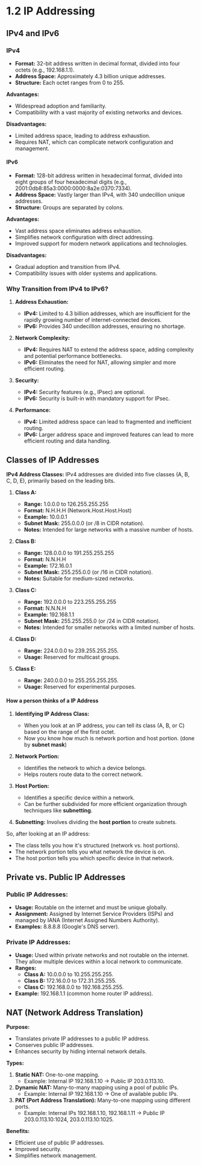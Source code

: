 # 1.2 IP Addressing

## IPv4 and IPv6

### **IPv4**

- **Format:** 32-bit address written in decimal format, divided into four octets (e.g., 192.168.1.1).
- **Address Space:** Approximately 4.3 billion unique addresses.
- **Structure:** Each octet ranges from 0 to 255.

**Advantages:**

- Widespread adoption and familiarity.
- Compatibility with a vast majority of existing networks and devices.

**Disadvantages:**

- Limited address space, leading to address exhaustion.
- Requires NAT, which can complicate network configuration and management.

#### **IPv6**

- **Format:** 128-bit address written in hexadecimal format, divided into eight groups of four hexadecimal digits (e.g., 2001:0db8:85a3:0000:0000:8a2e:0370:7334).
- **Address Space:** Vastly larger than IPv4, with 340 undecillion unique addresses.
- **Structure:** Groups are separated by colons.

**Advantages:**

- Vast address space eliminates address exhaustion.
- Simplifies network configuration with direct addressing.
- Improved support for modern network applications and technologies.

**Disadvantages:**

- Gradual adoption and transition from IPv4.
- Compatibility issues with older systems and applications.

### Why Transition from IPv4 to IPv6?

1. **Address Exhaustion:**

   - **IPv4:** Limited to 4.3 billion addresses, which are insufficient for the rapidly growing number of internet-connected devices.
   - **IPv6:** Provides 340 undecillion addresses, ensuring no shortage.

2. **Network Complexity:**

   - **IPv4:** Requires NAT to extend the address space, adding complexity and potential performance bottlenecks.
   - **IPv6:** Eliminates the need for NAT, allowing simpler and more efficient routing.

3. **Security:**

   - **IPv4:** Security features (e.g., IPsec) are optional.
   - **IPv6:** Security is built-in with mandatory support for IPsec.

4. **Performance:**
   - **IPv4:** Limited address space can lead to fragmented and inefficient routing.
   - **IPv6:** Larger address space and improved features can lead to more efficient routing and data handling.

## **Classes of IP Addresses**

**IPv4 Address Classes:**
IPv4 addresses are divided into five classes (A, B, C, D, E), primarily based on the leading bits.

1.  **Class A:**

    - **Range:** 1.0.0.0 to 126.255.255.255
    - **Format:** N.H.H.H (Network.Host.Host.Host)
    - **Example:** 10.0.0.1
    - **Subnet Mask:** 255.0.0.0 (or /8 in CIDR notation).
    - **Notes:** Intended for large networks with a massive number of hosts.

2.  **Class B:**

    - **Range:** 128.0.0.0 to 191.255.255.255
    - **Format:** N.N.H.H
    - **Example:** 172.16.0.1
    - **Subnet Mask:** 255.255.0.0 (or /16 in CIDR notation).
    - **Notes:** Suitable for medium-sized networks.

3.  **Class C:**

    - **Range:** 192.0.0.0 to 223.255.255.255
    - **Format:** N.N.N.H
    - **Example:** 192.168.1.1
    - **Subnet Mask:** 255.255.255.0 (or /24 in CIDR notation).
    - **Notes:** Intended for smaller networks with a limited number of hosts.

4.  **Class D:**

    - **Range:** 224.0.0.0 to 239.255.255.255.
    - **Usage:** Reserved for multicast groups.

5.  **Class E:**
    - **Range:** 240.0.0.0 to 255.255.255.255.
    - **Usage:** Reserved for experimental purposes.

#### **How a person thinks of a IP Address**

1.  **Identifying IP Address Class:**

    - When you look at an IP address, you can tell its class (A, B, or C) based on the range of the first octet.
    - Now you know how much is network portion and host portion. (done by **subnet mask**)

2.  **Network Portion:**

    - Identifies the network to which a device belongs.
    - Helps routers route data to the correct network.

3.  **Host Portion:**

    - Identifies a specific device within a network.
    - Can be further subdivided for more efficient organization through techniques like **subnetting**.

4.  **Subnetting:** Involves dividing the **host portion** to create subnets.

So, after looking at an IP address:

- The class tells you how it's structured (network vs. host portions).
- The network portion tells you what network the device is on.
- The host portion tells you which specific device in that network.

## Private vs. Public IP Addresses

### **Public IP Addresses:**

- **Usage:** Routable on the internet and must be unique globally.
- **Assignment:** Assigned by Internet Service Providers (ISPs) and managed by IANA (Internet Assigned Numbers Authority).
- **Examples:** 8.8.8.8 (Google's DNS server).

### **Private IP Addresses:**

- **Usage:** Used within private networks and not routable on the internet. They allow multiple devices within a local network to communicate.
- **Ranges:**
  - **Class A:** 10.0.0.0 to 10.255.255.255.
  - **Class B:** 172.16.0.0 to 172.31.255.255.
  - **Class C:** 192.168.0.0 to 192.168.255.255.
- **Example:** 192.168.1.1 (common home router IP address).

## NAT (Network Address Translation)

**Purpose:**

- Translates private IP addresses to a public IP address.
- Conserves public IP addresses.
- Enhances security by hiding internal network details.

**Types:**

1. **Static NAT:** One-to-one mapping.
   - Example: Internal IP 192.168.1.10 -> Public IP 203.0.113.10.
2. **Dynamic NAT:** Many-to-many mapping using a pool of public IPs.
   - Example: Internal IP 192.168.1.10 -> One of available public IPs.
3. **PAT (Port Address Translation):** Many-to-one mapping using different ports.
   - Example: Internal IPs 192.168.1.10, 192.168.1.11 -> Public IP 203.0.113.10:1024, 203.0.113.10:1025.

**Benefits:**

- Efficient use of public IP addresses.
- Improved security.
- Simplifies network management.
